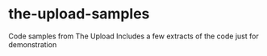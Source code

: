 # the-upload-samples
Code samples from The Upload
Includes a few extracts of the code just for demonstration 
